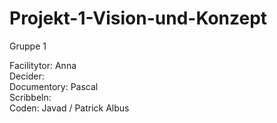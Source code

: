 # Projekt-1-Vision-und-Konzept
Gruppe 1

Facilitytor: Anna <br>
Decider: <br>
Documentory: Pascal <br>
Scribbeln: <br>
Coden: Javad / Patrick Albus
